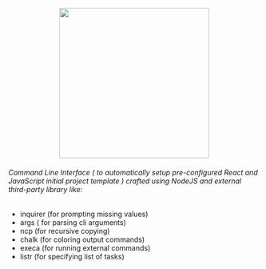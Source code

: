 <p align="center">
<img src="https://user-images.githubusercontent.com/37651620/128588248-8ad47c14-d272-47ae-94dc-7eadb7c61ca0.png" width=300>
</p>

###### Command Line Interface ( to automatically setup pre-configured React and JavaScript initial project template ) crafted using NodeJS and external third-party library like:

- inquirer (for prompting missing values)
- args ( for parsing cli arguments)
- ncp (for recursive copying)
- chalk (for coloring output commands)
- execa (for running external commands)
- listr (for specifying list of tasks)
